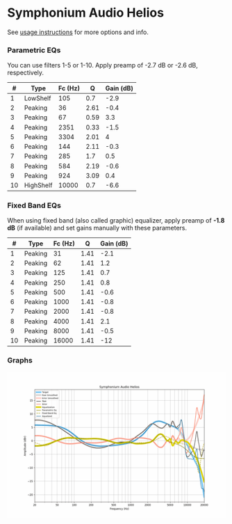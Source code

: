 # Symphonium Audio Helios
See [usage instructions](https://github.com/jaakkopasanen/AutoEq#usage) for more options and info.

### Parametric EQs
You can use filters 1-5 or 1-10. Apply preamp of -2.7 dB or -2.6 dB, respectively.

|   # | Type      |   Fc (Hz) |    Q |   Gain (dB) |
|-----|-----------|-----------|------|-------------|
|   1 | LowShelf  |       105 | 0.7  |        -2.9 |
|   2 | Peaking   |        36 | 2.61 |        -0.4 |
|   3 | Peaking   |        67 | 0.59 |         3.3 |
|   4 | Peaking   |      2351 | 0.33 |        -1.5 |
|   5 | Peaking   |      3304 | 2.01 |         4   |
|   6 | Peaking   |       144 | 2.11 |        -0.3 |
|   7 | Peaking   |       285 | 1.7  |         0.5 |
|   8 | Peaking   |       584 | 2.19 |        -0.6 |
|   9 | Peaking   |       924 | 3.09 |         0.4 |
|  10 | HighShelf |     10000 | 0.7  |        -6.6 |

### Fixed Band EQs
When using fixed band (also called graphic) equalizer, apply preamp of **-1.8 dB** (if available) and set gains manually with these parameters.

|   # | Type    |   Fc (Hz) |    Q |   Gain (dB) |
|-----|---------|-----------|------|-------------|
|   1 | Peaking |        31 | 1.41 |        -2.1 |
|   2 | Peaking |        62 | 1.41 |         1.2 |
|   3 | Peaking |       125 | 1.41 |         0.7 |
|   4 | Peaking |       250 | 1.41 |         0.8 |
|   5 | Peaking |       500 | 1.41 |        -0.6 |
|   6 | Peaking |      1000 | 1.41 |        -0.8 |
|   7 | Peaking |      2000 | 1.41 |        -0.8 |
|   8 | Peaking |      4000 | 1.41 |         2.1 |
|   9 | Peaking |      8000 | 1.41 |        -0.5 |
|  10 | Peaking |     16000 | 1.41 |       -12   |

### Graphs
![](./Symphonium%20Audio%20Helios.png)
